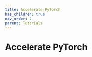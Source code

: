 ```yaml
---
title: Accelerate PyTorch
has_children: true
nav_order: 2
parent: Tutorials
---
```


# Accelerate PyTorch
